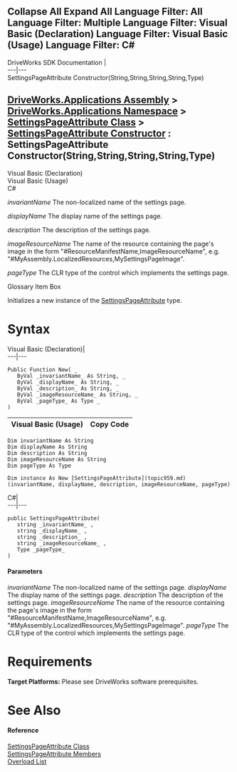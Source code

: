        

 Collapse All Expand All  Language Filter: All  Language Filter: Multiple  Language Filter: Visual Basic (Declaration) Language Filter: Visual Basic (Usage) Language Filter: C#  
---  
DriveWorks SDK Documentation  |   
---|---  
SettingsPageAttribute Constructor(String,String,String,String,Type)   
  
[DriveWorks.Applications Assembly](topic13.md) > [DriveWorks.Applications Namespace](topic16.md) > [SettingsPageAttribute Class](topic959.md) > [SettingsPageAttribute Constructor](topic965.md) : SettingsPageAttribute Constructor(String,String,String,String,Type)  
---  
  
Visual Basic (Declaration)    
Visual Basic (Usage)    
C# 

_invariantName_
    The non-localized name of the settings page.

_displayName_
    The display name of the settings page.

_description_
    The description of the settings page.

_imageResourceName_
    The name of the resource containing the page's image in the form "#ResourceManifestName,ImageResourceName", e.g. "#MyAssembly.LocalizedResources,MySettingsPageImage".

_pageType_
    The CLR type of the control which implements the settings page.

Glossary Item Box

Initializes a new instance of the [SettingsPageAttribute](topic959.md) type. 

# Syntax

Visual Basic (Declaration)|   
---|---  
      
    
    Public Function New( _
       ByVal _invariantName_ As String, _
       ByVal _displayName_ As String, _
       ByVal _description_ As String, _
       ByVal _imageResourceName_ As String, _
       ByVal _pageType_ As Type _
    )  
  
Visual Basic (Usage)| Copy Code  
---|---  
      
    
    Dim invariantName As String
    Dim displayName As String
    Dim description As String
    Dim imageResourceName As String
    Dim pageType As Type
     
    Dim instance As New [SettingsPageAttribute](topic959.md)(invariantName, displayName, description, imageResourceName, pageType)  
  
C#|   
---|---  
      
    
    public SettingsPageAttribute( 
       string _invariantName_ ,
       string _displayName_ ,
       string _description_ ,
       string _imageResourceName_ ,
       Type _pageType_
    )  
  
#### Parameters

 _invariantName_
    The non-localized name of the settings page.
_displayName_
    The display name of the settings page.
_description_
    The description of the settings page.
_imageResourceName_
    The name of the resource containing the page's image in the form "#ResourceManifestName,ImageResourceName", e.g. "#MyAssembly.LocalizedResources,MySettingsPageImage".
_pageType_
    The CLR type of the control which implements the settings page.

# Requirements

**Target Platforms:** Please see DriveWorks software prerequisites.

# See Also

#### Reference

[SettingsPageAttribute Class](topic959.md)   
[SettingsPageAttribute Members](topic960.md)   
[Overload List](topic965.md)


